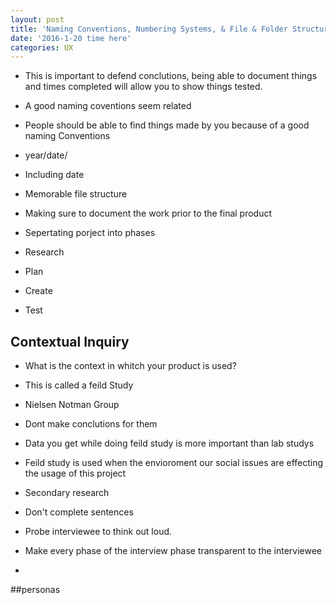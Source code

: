 ```yaml
---
layout: post
title: 'Naming Conventions, Numbering Systems, & File & Folder Structures'
date: '2016-1-20 time here'
categories: UX
---
```




- This is important to defend conclutions, being able to document things and times completed will allow you to show things tested.

- A good naming coventions seem related

- People should be able to find things made by you because of a good naming Conventions

- year/date/
- Including date
- Memorable file structure
- Making sure to document the work prior to the final product
- Sepertating porject into phases


- Research
- Plan
- Create
- Test

## Contextual Inquiry

- What is the context in whitch your product is used?

- This is called a feild Study

- Nielsen Notman Group

- Dont make conclutions for them

- Data you get while doing feild study is more important than lab studys

- Feild study is used when the envioroment our social issues are effecting the usage of this project

- Secondary research

- Don't complete sentences

- Probe interviewee to think out loud.
- Make every phase of the interview phase transparent to the interviewee
-



##personas
